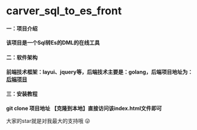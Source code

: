 # carver_sql_to_es_front

#### 一：项目介绍
**该项目是一个Sql转Es的DML的在线工具**

#### 二：软件架构
 **前端技术框架：layui、jquery等，后端技术主要是：golang，后端项目地址为：[后端项目](https://gitee.com/lijialongs/carver_sql_to_es_front)** 


#### 三：安装教程

 **git clone 项目地址 【克隆到本地】直接访问该index.html文件即可** 

大家的star就是对我最大的支持哦 :stuck_out_tongue_winking_eye: 

